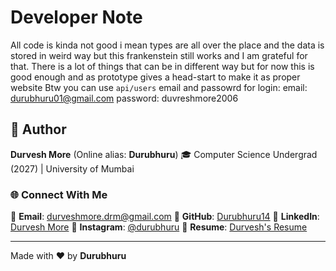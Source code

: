 # Developer Note

All code is kinda not good i mean types are all over the place and the data is stored in weird way but this frankenstein still works and I am grateful for that.
There is a lot of things that can be in different way but for now this is good enough and as prototype gives a head-start to make it as proper website
Btw you can use `api/users` email and passowrd for login:
email: durubhuru01@gmail.com
password: duvreshmore2006

## 🐣 Author

**Durvesh More** (Online alias: **Durubhuru**)
🎓 Computer Science Undergrad (2027) | University of Mumbai

### 🌐 Connect With Me

📧 **Email**: [durveshmore.drm@gmail.com](mailto:durveshmore.drm@gmail.com)
🔗 **GitHub**: [Durubhuru14](https://github.com/Durubhuru14)
💼 **LinkedIn**: [Durvesh More](https://www.linkedin.com/in/durvesh-more-1016ab282)
📸 **Instagram**: [@durubhuru](https://www.instagram.com/durubhuru/)
📄 **Resume**: [Durvesh's Resume](https://drive.google.com/file/d/1si9lx1aFvxIAn4UKqYCdtoqS8I4oRMvo/view)

---

Made with ❤️ by **Durubhuru**

